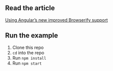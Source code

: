 ## Read the article

[Using Angular’s new improved Browserify support](http://blog.npmjs.org/post/114584444410/using-angulars-new-improved-browserify-support)

## Run the example

1. Clone this repo
1. `cd` into the repo
1. Run `npm install`
1. Run `npm start`
